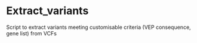 # Extract_variants
Script to extract variants meeting customisable criteria (VEP consequence, gene list) from VCFs 
